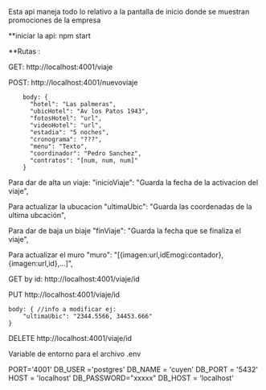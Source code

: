 Esta api maneja todo lo relativo a la pantalla de inicio donde se muestran promociones de la empresa


**iniciar la api: npm start


**Rutas :


GET: http://localhost:4001/viaje


POST: http://localhost:4001/nuevoviaje


        body: {  
          "hotel": "Las palmeras",
          "ubicHotel": "Av los Patos 1943",          
          "fotosHotel": "url",
          "videoHotel": "url",
          "estadia": "5 noches",
          "cronograma": "???",
          "menu": "Texto",
          "coordinador": "Pedro Sanchez",
          "contratos": "[num, num, num]"
        }


Para dar de alta un viaje:
          "inicioViaje": "Guarda la fecha de la activacion del viaje",


Para actualizar la ubucacion
          "ultimaUbic": "Guarda las coordenadas de la ultima ubcación",


Para dar de baja un biaje
          "finViaje": "Guarda la fecha que se finaliza el viaje",


Para actualizar el muro
          "muro": "[{imagen:url,idEmogi:contador}, {imagen:url,id},...]",


GET by id: http://localhost:4001/viaje/id


PUT http://localhost:4001/viaje/id


    body: { //info a modificar ej:
        "ultimaUbic": "2344.5566, 34453.666"
    }

    
DELETE http://localhost:4001/viaje/id


Variable de entorno para el archivo .env


PORT='4001'
DB_USER ='postgres'
DB_NAME = 'cuyen'
DB_PORT = '5432'
HOST = 'localhost'
DB_PASSWORD="xxxxx"
DB_HOST = 'localhost'
